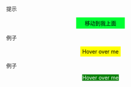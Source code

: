 提示

<style>
  #exmp-tips01 {
    /* background-color: pink; */
    /* width: 100; */
    display: flex;
  }
  #exmp-tips01 .tooltip {
    margin: 0 auto;
    /* position: relative; */
    display: inline-block;
    /* border-bottom: 1px dotted black; */
    background-color: #0f3;
    color: #000;
    padding: 5px;
    width: 120px;
    text-align: center;
  }
  #exmp-tips01 .tooltip .tooltiptext {
    background-color: black;
    color: #fff;
    width: 120px;
    text-align: center;
    border-radius: 6px;
    padding: 5px 0;
    position: absolute;
    display:none;
  }
  #exmp-tips01 .tooltip:hover .tooltiptext {
    display: block;
  }
</style>
<div id='exmp-tips01'>
  <div class='tooltip'>移动到我上面
    <span class='tooltiptext'>提示文本</span>
  </div>
</div>

例子

<style>
  #exmp-tips02 {
    /* background: pink; */
    display: flex;
  }
  #exmp-tips02 .tooltip {
    background: yellow;
    color: #000;
    padding: 5px;
    text-align: center;
    display: inline-block;
    margin: auto;
    /* border-radius: 6px; */
    position: relative;
  }
  #exmp-tips02 .tooltip .tooltiptext {
    position: absolute;
    background-color: black;
    color: #fff;
    padding: 5px 0;
    width: 120px;
    text-align: center;
    border-radius: 6px;
    top: -5px;
    left: 105%;
    display: none;
  }
  #exmp-tips02 .tooltip:hover .tooltiptext { 
    display: block;
  }
</style>
<div id='exmp-tips02'>
  <div class='tooltip'>Hover over me
    <span class='tooltiptext'>Tooltip text</span>
  </div>
</div>

例子

<style>
  #exmp-tips03 {
    /* background: pink; */
    display: flex;
  }
  #exmp-tips03 .tooltip {
    background: green;
    margin: auto;
    color: #fff;
    position: relative;
  }
  #exmp-tips03 .tooltip .tooltiptext {
    /* box-sizing: border-box; */
    position: absolute;
    /* display: block; */
    background-color: #000;
    color: #fff;
    width: 120px;
    padding: 5px 0;
    text-align: center;
    border-radius: 6px;
    /* margin-left: -60px; */
    transform: translate(-50%, -100%);
    left: 50%;
    top: -10px;
    /* display: none; */
    opacity: 0;
    transition: opacity 0.5s;
  }
  #exmp-tips03 .tooltip .tooltiptext:after {
    content: "";
    position: absolute;
    /* margin-left: -5px; */
    left: 50%;
    transform: translate(-50%);
    top: 100%;
    border: 5px solid red;
    border-color: black transparent transparent transparent;
  }
  #exmp-tips03 .tooltip:hover .tooltiptext {
    /* display: block; */
    opacity: 1;
  }
</style>
<div id='exmp-tips03'>
  <div class='tooltip'>Hover over me 
    <span class='tooltiptext'Tooltip text</span>
  </div>
</div>
